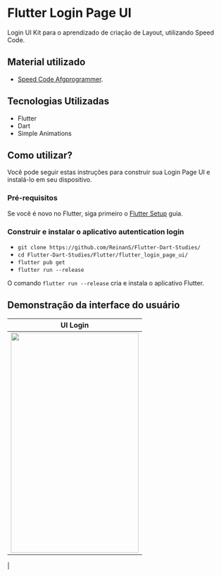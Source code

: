 # Flutter Login Page UI

Login UI Kit para o aprendizado de criação de Layout, utilizando Speed Code.

## Material utilizado

- [Speed Code Afgprogrammer](https://www.youtube.com/watch?v=NHAIiAmxTAU).

## Tecnologias Utilizadas

- Flutter
- Dart
- Simple Animations

## Como utilizar?

Você pode seguir estas instruções para construir sua Login Page UI e instalá-lo em seu dispositivo.

### Pré-requisitos

Se você é novo no Flutter, siga primeiro
o [Flutter Setup](https://flutter.dev/setup/) guia.

### Construir e instalar o aplicativo autentication login

- `git clone https://github.com/ReinanS/Flutter-Dart-Studies/`
- `cd Flutter-Dart-Studies/Flutter/flutter_login_page_ui/`
- `flutter pub get`
- `flutter run --release`

O comando `flutter run --release` cria e instala o aplicativo Flutter.

## Demonstração da interface do usuário

|           UI  Login    |
| ------------- | 
| <img src="https://user-images.githubusercontent.com/51024246/116635192-803ff200-a934-11eb-83ff-71da4772c536.jpeg" width="290px" height="500px">
|
